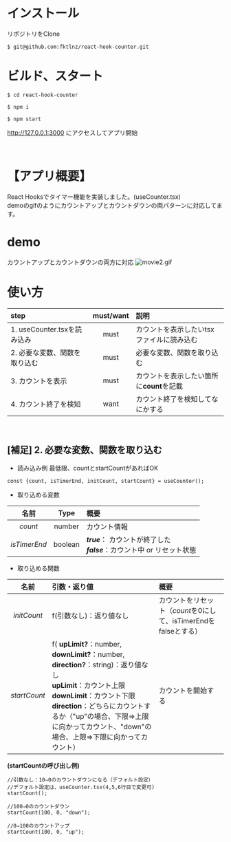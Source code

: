 # インストール
リポジトリをClone

```
$ git@github.com:fktlnz/react-hook-counter.git
```

# ビルド、スタート
```
$ cd react-hook-counter

$ npm i

$ npm start
```
http://127.0.0.1:3000 にアクセスしてアプリ開始  

<br>

# 【アプリ概要】
React Hooksでタイマー機能を実装しました。(useCounter.tsx)  
demoのgifのようにカウントアップとカウントダウンの両パターンに対応してます。

# demo
カウントアップとカウントダウンの両方に対応
![movie2.gif](https://qiita-image-store.s3.ap-northeast-1.amazonaws.com/0/187747/17cefaaa-9a3f-f1ee-bbbf-93ccbc174b96.gif)


# 使い方

| step | must/want| 説明 |
|:-|:-:|:-|
|1. useCounter.tsxを読み込み|  must | カウントを表示したいtsxファイルに読み込む  |
|2. 必要な変数、関数を取り込む | must  | 必要な変数、関数を取り込む  |
|3. カウントを表示| must  | カウントを表示したい箇所に**count**を記載  |
|4. カウント終了を検知| want  | カウント終了を検知してなにかする  |


  
<br>

## [補足] 2. 必要な変数、関数を取り込む
- 読み込み例
最低限、countとstartCountがあればOK
```tsx:
const {count, isTimerEnd, initCount, startCount} = useCounter();
```


- 取り込める変数

| 名前| Type|概要|
|:-:|:-:|:-|
| *count*  | number | カウント情報|
| *isTimerEnd*  | boolean | ***true***： カウントが終了した<br>***false***：カウント中 or リセット状態|

- 取り込める関数

| 名前|引数・返り値|概要|
|:-:|:-|:-|
| *initCount*  | f(引数なし)：返り値なし| カウントをリセット（*count*を0にして、isTimerEndをfalseとする）|
| *startCount*  | f( **upLimit?**：number, **downLimit?**：number, **direction?**：string)：返り値なし<br>**upLimit**：カウント上限<br>**downLimit**：カウント下限<br>**direction**：どちらにカウントするか（"up"の場合、下限⇒上限に向かってカウント、"down"の場合、上限⇒下限に向かってカウント）| カウントを開始する|

**(startCountの呼び出し例)**

```tsx
//引数なし：10⇒0のカウントダウンになる（デフォルト設定）
//デフォルト設定は、useCounter.tsx(4,5,6行目で変更可)
startCount();

//100⇒0のカウントダウン
startCount(100, 0, "down");

//0⇒100のカウントアップ
startCount(100, 0, "up");
```